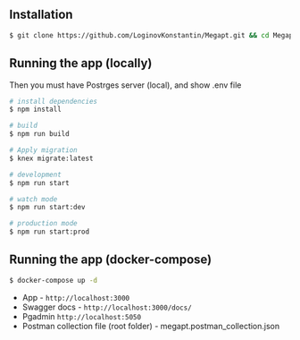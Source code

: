 ## Installation

```bash
$ git clone https://github.com/LoginovKonstantin/Megapt.git && cd Megapt && npm i
```

## Running the app (locally)
Then you must have Postrges server (local), and show .env file

```bash
# install dependencies 
$ npm install

# build
$ npm run build

# Apply migration
$ knex migrate:latest

# development
$ npm run start

# watch mode
$ npm run start:dev

# production mode
$ npm run start:prod
```

## Running the app (docker-compose)

```bash
$ docker-compose up -d
```
* App - ```http://localhost:3000```
* Swagger docs - ```http://localhost:3000/docs/```
* Pgadmin ```http://localhost:5050```
* Postman collection file (root folder) - megapt.postman_collection.json

